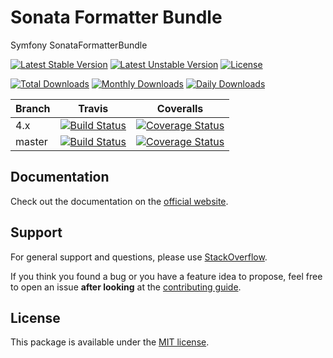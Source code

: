 <!--
DO NOT EDIT THIS FILE!

It's auto-generated by sonata-project/dev-kit package.
-->

# Sonata Formatter Bundle

Symfony SonataFormatterBundle

[![Latest Stable Version](https://poser.pugx.org/sonata-project/formatter-bundle/v/stable)](https://packagist.org/packages/sonata-project/formatter-bundle)
[![Latest Unstable Version](https://poser.pugx.org/sonata-project/formatter-bundle/v/unstable)](https://packagist.org/packages/sonata-project/formatter-bundle)
[![License](https://poser.pugx.org/sonata-project/formatter-bundle/license)](https://packagist.org/packages/sonata-project/formatter-bundle)

[![Total Downloads](https://poser.pugx.org/sonata-project/formatter-bundle/downloads)](https://packagist.org/packages/sonata-project/formatter-bundle)
[![Monthly Downloads](https://poser.pugx.org/sonata-project/formatter-bundle/d/monthly)](https://packagist.org/packages/sonata-project/formatter-bundle)
[![Daily Downloads](https://poser.pugx.org/sonata-project/formatter-bundle/d/daily)](https://packagist.org/packages/sonata-project/formatter-bundle)

Branch | Travis | Coveralls |
------ | ------ | --------- |
4.x   | [![Build Status][travis_stable_badge]][travis_stable_link]     | [![Coverage Status][coveralls_stable_badge]][coveralls_stable_link]     |
master | [![Build Status][travis_unstable_badge]][travis_unstable_link] | [![Coverage Status][coveralls_unstable_badge]][coveralls_unstable_link] |

## Documentation

Check out the documentation on the [official website](https://sonata-project.org/bundles/formatter).

## Support

For general support and questions, please use [StackOverflow](http://stackoverflow.com/questions/tagged/sonata).

If you think you found a bug or you have a feature idea to propose, feel free to open an issue
**after looking** at the [contributing guide](CONTRIBUTING.md).

## License

This package is available under the [MIT license](LICENSE).

[travis_stable_badge]: https://travis-ci.org/sonata-project/SonataFormatterBundle.svg?branch=4.x
[travis_stable_link]: https://travis-ci.org/sonata-project/SonataFormatterBundle
[travis_unstable_badge]: https://travis-ci.org/sonata-project/SonataFormatterBundle.svg?branch=master
[travis_unstable_link]: https://travis-ci.org/sonata-project/SonataFormatterBundle

[coveralls_stable_badge]: https://coveralls.io/repos/github/sonata-project/SonataFormatterBundle/badge.svg?branch=4.x
[coveralls_stable_link]: https://coveralls.io/github/sonata-project/SonataFormatterBundle?branch=4.x
[coveralls_unstable_badge]: https://coveralls.io/repos/github/sonata-project/SonataFormatterBundle/badge.svg?branch=master
[coveralls_unstable_link]: https://coveralls.io/github/sonata-project/SonataFormatterBundle?branch=master
